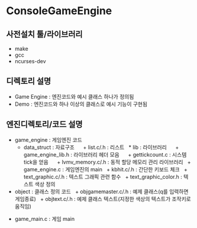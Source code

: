 # ConsoleGameEngine

## 사전설치 툴/라이브러리
* make
* gcc
* ncurses-dev

## 디렉토리 설명
* Game Engine : 엔진코드와 예시 클래스 하나가 정의됨
* Demo : 엔진코드와 하나 이상의 클래스로 예시 기능이 구현됨
   
## 엔진디렉토리/코드 설명
* game_engine : 게임엔진 코드
   * data_struct : 자료구조
      + list.c/.h : 리스트
   * lib : 라이브러리
      + game_engine_lib.h : 라이브러리 헤더 모음
      + gettickcount.c : 시스템 tick을 얻음
      + lvmv_memory.c/.h : 동적 할당 메모리 관리 라이브러리
   + game_engine.c : 게임엔진의 main
   + kbhit.c/.h : 간단한 키보드 체크
   + text_graphic.c/.h : 텍스트 그래픽 관련 함수
   + text_graphic_color.h : 텍스트 색상 정의
* object : 클래스 정의 코드
   + objgamemaster.c/.h : 예제 클래스(q를 입력하면 게임종료)
   + objtext.c/.h : 예제 클래스 텍스트(지정한 색상의 텍스트가 조작키로 움직임)
+ game_main.c : 게임 main
